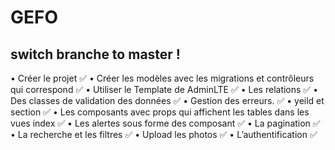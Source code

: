 # GEFO 
switch branche to master !
-----------------------------------------------------------------------------------------------------
• Créer le projet ✅
• Créer les modèles avec les migrations et contrôleurs qui correspond ✅
• Utiliser le Template de AdminLTE ✅
• Les relations ✅
• Des classes de validation des données ✅
• Gestion des erreurs. ✅
• yeild et section ✅
• Les composants avec props qui affichent les tables dans les vues index ✅
• Les alertes sous forme des composant ✅
• La pagination ✅
• La recherche et les filtres ✅
• Upload les photos ✅
• L’authentification ✅
